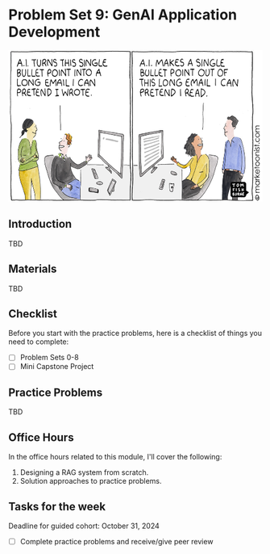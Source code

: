 # Problem Set 9: GenAI Application Development

<div align="center">
    <img src="../images/genai.jpg" height="300">
</div>

## Introduction

TBD

## Materials

TBD

## Checklist

Before you start with the practice problems, here is a checklist of things you need to complete:
- [ ] Problem Sets 0-8
- [ ] Mini Capstone Project

## Practice Problems

TBD

## Office Hours

In the office hours related to this module, I'll cover the following:
1. Designing a RAG system from scratch.
2. Solution approaches to practice problems.

## Tasks for the week

Deadline for guided cohort: October 31, 2024

- [ ] Complete practice problems and receive/give peer review